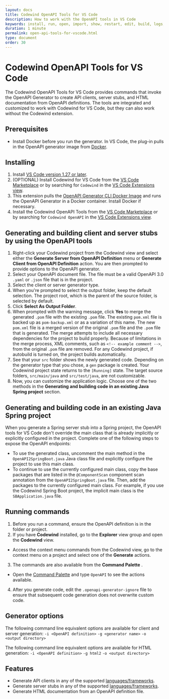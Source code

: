 ```yaml
---
layout: docs
title: Codewind OpenAPI Tools for VS Code
description: How to work with the OpenAPI tools in VS Code
keywords: install, run, open, import, show, restart, edit, build, logs, tools, eclipse, Codewind OpenAPI tools for VS Code
duration: 1 minute
permalink: open-api-tools-for-vscode.html
type: document
order: 30
---
```


# Codewind OpenAPI Tools for VS Code

The Codewind OpenAPI Tools for VS Code provides commands that invoke the OpenAPI Generator to create API clients, server stubs, and HTML documentation from OpenAPI definitions. The tools are integrated and customized to work with Codewind for VS Code, but they can also work without the Codewind extension.

## Prerequisites
- Install Docker before you run the generator. In VS Code, the plug-in pulls in the OpenAPI generator image from [Docker](https://github.com/OpenAPITools/openapi-generator#16---docker).

## Installing
1. Install [VS Code version 1.27 or later](https://code.visualstudio.com/download).
2. (OPTIONAL) Install Codewind for VS Code from the [VS Code Marketplace](https://marketplace.visualstudio.com/items?itemName=IBM.codewind) or by searching for `Codewind` in the [VS Code Extensions view](https://code.visualstudio.com/docs/editor/extension-gallery#_browse-for-extensions).
3. This extension pulls the [OpenAPI Generator CLI Docker Image](https://github.com/OpenAPITools/openapi-generator#16---docker) and runs the OpenAPI Generator in a Docker container. Install Docker if necessary.
4. Install the Codewind OpenAPI Tools from the [VS Code Marketplace](https://marketplace.visualstudio.com/items?itemName=IBM.codewind-openapi-tools) or by searching for `Codewind OpenAPI` in the [VS Code Extensions view](https://code.visualstudio.com/docs/editor/extension-gallery#_browse-for-extensions).

## Generating and building client and server stubs by using the OpenAPI tools
1. Right-click your Codewind project from the Codewind view and select either the **Generate Server from OpenAPI Definition** menu or **Generate Client from OpenAPI Definition** action. You are then prompted to provide options to the OpenAPI generator.
2. Select your OpenAPI document file. The file must be a valid OpenAPI 3.0 `.yaml` or `.json` file that is in the project.
3. Select the client or server generator type.
4. When you're prompted to select the output folder, keep the default selection. The project root, which is the parent of the source folder, is selected by default.
5. Click **Select As Output Folder**.
6. When prompted with the warning message, click **Yes** to merge the generated `.pom` file with the existing `.pom` file. The existing `pom.xml` file is backed up as `pom-backup.xml` or as a variation of this name. The new `pom.xml` file is a merged version of the original `.pom` file and the `.pom` file that is generated. The merge attempts to include all necessary dependencies for the project to build properly. Because of limitations in the merge process, XML comments, such as `<!-- example comment -->`, from the original `.pom` file are removed. For any Codewind project, if autobuild is turned on, the project builds automatically.
7. See that your `src` folder shows the newly generated code. Depending on the generator type that you chose, a `gen` package is created. Your Codewind project state returns to the `[Running]` state. The target source folders, `src/main/java` and `src/test/java`, are not customizable.
8. Now, you can customize the application logic. Choose one of the two methods in the **Generating and building code in an existing Java Spring project** section.

## Generating and building code in an existing Java Spring project
When you generate a Spring server stub into a Spring project, the OpenAPI tools for VS Code don't override the main class that is already implicitly or explicitly configured in the project. Complete one of the following steps to expose the OpenAPI endpoints:
- To use the generated class, uncomment the main method in the `OpenAPI2SpringBoot.java` Java class file and explicitly configure the project to use this main class.
- To continue to use the currently configured main class, copy the base packages that are listed in the `@ComponentScan` component scan annotation from the `OpenAPI2SpringBoot.java` file. Then, add the packages to the currently configured main class. For example, if you use the Codewind Spring Boot project, the implicit main class is the `SBApplication.java` file.

## Running commands
1. Before you run a command, ensure the OpenAPI definition is in the folder or project.
2. If you have **Codewind** installed, go to the **Explorer** view group and open the **Codewind** view.
  - Access the context menu commands from the Codewind view, go to the context menu on a project and select one of the **Generate** actions.
3. The commands are also available from the **Command Palette** .
  - Open the [Command Palette](https://code.visualstudio.com/docs/getstarted/userinterface#_command-palette) and type `OpenAPI` to see the actions available.
4. After you generate code, edit the `.openapi-generator-ignore` file to ensure that subsequent code generation does not overwrite custom code.

## Generator options
The following command line equivalent options are available for client and server generation:
`-i <OpenAPI definition>`
`-g <generator name>`
`-o <output directory>`

The following command line equivalent options are available for HTML generation:
`-i <OpenAPI definition>`
`-g html2`
`-o <output directory>`

## Features
- Generate API clients in any of the supported [languages/frameworks](https://github.com/OpenAPITools/openapi-generator#overview).
- Generate server stubs in any of the supported [languages/frameworks](https://github.com/OpenAPITools/openapi-generator#overview).
- Generate HTML documentation from an OpenAPI definition file.